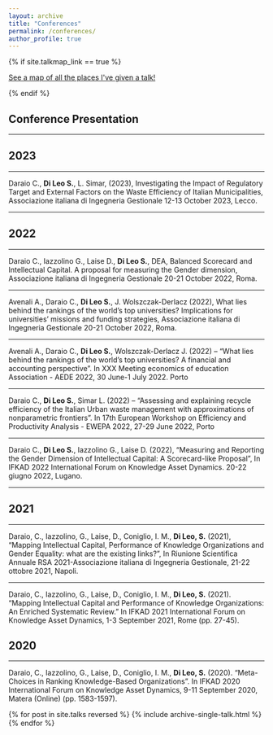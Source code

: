 ```yaml
---
layout: archive
title: "Conferences"
permalink: /conferences/
author_profile: true
---
```


{% if site.talkmap_link == true %}

<p style="text-decoration:underline;"><a href="/talkmap.html">See a map of all the places I've given a talk!</a></p>

{% endif %}

## Conference Presentation
_________________

## 2023
_________________
Daraio C., **Di Leo S.**, L. Simar, (2023), Investigating the Impact of Regulatory Target and External Factors on the Waste 
Efficiency of Italian Municipalities, Associazione italiana di Ingegneria Gestionale 12-13 October 2023, Lecco.
_________________


## 2022
_________________

Daraio C., Iazzolino G., Laise D., **Di Leo S.**, DEA, Balanced Scorecard and Intellectual Capital. A proposal for 
measuring the Gender dimension, Associazione italiana di Ingegneria Gestionale 20-21 October 2022, Roma.
_________________

Avenali A., Daraio C., **Di Leo S.**, J. Wolszczak-Derlacz (2022), What lies behind the rankings of the world’s top 
universities? Implications for universities’ missions and funding strategies, Associazione italiana di Ingegneria Gestionale 
20-21 October 2022, Roma.
_________________

Avenali A., Daraio C., **Di Leo S.**, Wolszczak-Derlacz J. (2022) – “What lies behind the rankings of the world’s top 
universities? A financial and accounting perspective”. In XXX Meeting economics of education Association - AEDE 
2022, 30 June-1 July 2022. Porto
_________________

Daraio C., **Di Leo S.**, Simar L. (2022) – “Assessing and explaining recycle efficiency of the Italian Urban waste 
management with approximations of nonparametric frontiers”. In 17th European Workshop on Efficiency and 
Productivity Analysis - EWEPA 2022, 27-29 June 2022, Porto
_________________
Daraio C., **Di Leo S.**, Iazzolino G., Laise D. (2022), “Measuring and Reporting the Gender Dimension of Intellectual 
Capital: A Scorecard-like Proposal”, In IFKAD 2022 International Forum on Knowledge Asset Dynamics. 20-22 
giugno 2022, Lugano.

_________________

## 2021
_________________

Daraio, C., Iazzolino, G., Laise, D., Coniglio, I. M., **Di Leo, S.** (2021), “Mapping Intellectual Capital, Performance 
of Knowledge Organizations and Gender Equality: what are the existing links?”, In Riunione Scientifica Annuale RSA
2021-Associazione italiana di Ingegneria Gestionale, 21-22 ottobre 2021, Napoli.
_________________
Daraio, C., Iazzolino, G., Laise, D., Coniglio, I. M., **Di Leo, S.** (2021). “Mapping Intellectual Capital and 
Performance of Knowledge Organizations: An Enriched Systematic Review.” In IFKAD 2021 International Forum on 
Knowledge Asset Dynamics, 1-3 September 2021, Rome (pp. 27-45).

## 2020
_________________
Daraio, C., Iazzolino, G., Laise, D., Coniglio, I. M., **Di Leo, S.** (2020). “Meta-Choices in Ranking Knowledge-Based Organizations”. In IFKAD 2020 International Forum on Knowledge Asset Dynamics, 9-11 September 2020, Matera (Online) (pp. 1583-1597).

{% for post in site.talks reversed %}
  {% include archive-single-talk.html %}
{% endfor %}
